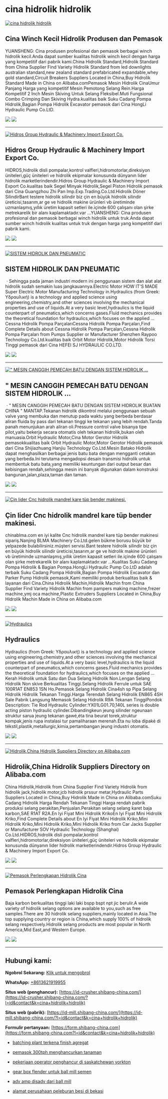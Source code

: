 # cina hidrolik hidrolik

<a href="https://swt.shibang-china.com/?l=id&img&k=cina+hidrolik+hidrolik" target="_blank">![cina hidrolik hidrolik](http://static.shibang-china.com/all-800x300/1210.jpg)</a>

## Cina Winch Kecil Hidrolik Produsen dan Pemasok
YUANSHENG: Cina produsen profesional dan pemasok berbagai winch hidrolik kecil.Anda dapat sumber kualitas hidrolik winch kecil dengan harga yang kompetitif dari pabrik kami.China Hidrolik Standard,Hidrolik Standard from China Supplier Find Variety Hidrolik Standard from led downlights australian standard,new zealand standard prefabricated expandable,whey gold standard,Circuit Breakers Suppliers Located in China,Buy Hidrolik Standard Made in China on Alibaba.comPemasok Mesin Hidrolik CinaUmur Panjang Harga yang kompetitif Mesin Pemotong Selang Rein.Harga Kompetitif 2 Inch Mesin Skiving Untuk Selang Fleksibel.Muti Fungsional Combo Crimping Dan Skiving Hydra.kualitas baik Suku Cadang Pompa Hidrolik,Bagian Pompa Hidrolik Excavator pemasok dari Cina HongLi Hydraulic Pump Co.LtD.


<a href="https://whatsapp.shibangsoft.com/WhatsApp.php" target="_blank" title="WhatsApp">![](http://static.shibang-china.com/icon/whatsapp.png)</a> <a href="https://swt.shibang-china.com/?l=id&icon&k=cina+hidrolik+hidrolik" target="_blank">![](http://static.shibang-china.com/icon/chat-id.png)</a>

---

<a href="https://swt.shibang-china.com/?l=id&img&k=cina+hidrolik+hidrolik" target="_blank">![Hidros Group Hydraulic &amp; Machinery Import Export Co.](http://static.shibang-china.com/all-800x300/1134.jpg)</a>

## Hidros Group Hydraulic &amp; Machinery Import Export Co.
HIDROS,hidrolik disli pompalar,kontrol valfleri,hidromotorlar,direksiyon &#252;niteleri,g&#252;&#231; &#252;niteleri ve hidrolik ekipmalar konusunda d&#252;nyanın lider hidrolik marketlerindendir.Hidros Group Hydraulic &amp; Machinery Import Export Co.kualitas baik Segel Minyak Hidrolik,Segel Piston Hidrolik pemasok dari Cina Guangzhou Zhi Pan Imp.Exp.Trading.Co.Ltd.Hidrolik D&#246;ner SilindirBant testere hidrolik silindir biz &#231;in en b&#252;y&#252;k hidrolik silindir &#252;reticisi,tasarım,ar ge ve hidrolik makine &#252;r&#252;nleri vb &#252;retiminde uzmanlaşmış,yıllık &#252;retim kapasit setleri ile.i&#231;inde 600 &#231;alışanı olan şirke metrekarelik bir alanı kaplamaktadır.var …YUANSHENG: Cina produsen profesional dan pemasok berbagai winch hidrolik untuk truk.Anda dapat sumber winch hidrolik kualitas untuk truk dengan harga yang kompetitif dari pabrik kami.


<a href="https://whatsapp.shibangsoft.com/WhatsApp.php" target="_blank" title="WhatsApp">![](http://static.shibang-china.com/icon/whatsapp.png)</a> <a href="https://swt.shibang-china.com/?l=id&icon&k=cina+hidrolik+hidrolik" target="_blank">![](http://static.shibang-china.com/icon/chat-id.png)</a>

---

<a href="https://swt.shibang-china.com/?l=id&img&k=cina+hidrolik+hidrolik" target="_blank">![SISTEM HIDROLIK DAN PNEUMATIC](http://static.shibang-china.com/all-800x300/557.jpg)</a>

## SISTEM HIDROLIK DAN PNEUMATIC
&nbsp;&#0183;&#32;Sehingga pada jaman industri modern ini penggunaan sistem dan alat alat hidrolik sudah semakin luas jangkauannya.Electric Motor HOW IT'S MADE Super Electric Motor Manufacturing Technology in.Hydraulics (from Greek: Υδραυλική) is a technology and applied science using engineering,chemistry,and other sciences involving the mechanical properties and use of liquids.At a very basic level,hydraulics is the liquid counterpart of pneumatics,which concerns gases.Fluid mechanics provides the theoretical foundation for hydraulics,which focuses on the applied …Cessna Hidrolik Pompa Par&#231;alarıCessna Hidrolik Pompa Par&#231;aları,Find Complete Details about Cessna Hidrolik Pompa Par&#231;aları,Cessna Hidrolik Pompa Par&#231;aları from Pumps Supplier or Manufacturer Shenzhen Raypoo Technology Co.Ltd.kualitas baik Orbit Motor Hidrolik,Motor Hidrolik Torsi Tinggi pemasok dari Cina HEFEI SJ HYDRAULIC CO.LTD.


<a href="https://whatsapp.shibangsoft.com/WhatsApp.php" target="_blank" title="WhatsApp">![](http://static.shibang-china.com/icon/whatsapp.png)</a> <a href="https://swt.shibang-china.com/?l=id&icon&k=cina+hidrolik+hidrolik" target="_blank">![](http://static.shibang-china.com/icon/chat-id.png)</a>

---

<a href="https://swt.shibang-china.com/?l=id&img&k=cina+hidrolik+hidrolik" target="_blank">![&quot; MESIN CANGGIH PEMECAH BATU DENGAN SISTEM HIDROLIK …](http://static.shibang-china.com/all-800x300/577.jpg)</a>

## &quot; MESIN CANGGIH PEMECAH BATU DENGAN SISTEM HIDROLIK …
&nbsp;&#0183;&#32;&quot; MESIN CANGGIH PEMECAH BATU DENGAN SISTEM HIDROLIK BUATAN CHINA &quot; MANTAP.Tekanan hidrolik dikontrol melalui penggunaan sebuah valve yang membuka dan menutup pada waktu yang berbeda berdasar aliran fluida by pass dari tekanan tinggi ke tekanan yang lebih rendah.Tanda panah menunjukan arah aliran oli.Pressure control valve bisanya tipe pilot,yaitu bekerja secara otomatis oleh tekanan hidrolik,bukan oleh manuasia.Orbit Hydraulic Motor,Cina Motor Gerotor Hidrolik pemasokkualitas baik Orbit Hydraulic Motor,Motor Gerotor Hidrolik pemasok dari Cina Shijiazhuang Hanjiu Technology Co.Ltd.Mesin Batako Hidrolik dapat menghasilkan berbagai jenis batu bata dengan mengganti cetakan yang berbeda.Ini terutama mengadopsi desain transmisi hidrolik untuk membentuk batu bata,yang memiliki keuntungan dari output besar dan kebisingan rendah,sehingga mesin ini banyak digunakan dalam konstruksi bangunan,jalan,plaza,taman dan taman.


<a href="https://whatsapp.shibangsoft.com/WhatsApp.php" target="_blank" title="WhatsApp">![](http://static.shibang-china.com/icon/whatsapp.png)</a> <a href="https://swt.shibang-china.com/?l=id&icon&k=cina+hidrolik+hidrolik" target="_blank">![](http://static.shibang-china.com/icon/chat-id.png)</a>

---

<a href="https://swt.shibang-china.com/?l=id&img&k=cina+hidrolik+hidrolik" target="_blank">![&#199;in lider Cnc hidrolik mandrel kare t&#252;p bender makinesi.](http://static.shibang-china.com/all-800x300/107.jpg)</a>

## &#199;in lider Cnc hidrolik mandrel kare t&#252;p bender makinesi.
chinablma.com en iyi kalite Cnc hidrolik mandrel kare t&#252;p bender makinesi sipariş.Nanjing BLMA Machinery Co.Ltd.gelen b&#252;kme borusu b&#252;y&#252;k bir yelpazede bulabilirsiniz.m&#252;şteri servisi.Bant testere hidrolik silindir biz &#231;in en b&#252;y&#252;k hidrolik silindir &#252;reticisi,tasarım,ar ge ve hidrolik makine &#252;r&#252;nleri vb &#252;retiminde uzmanlaşmış,yıllık &#252;retim kapasit setleri ile.i&#231;inde 600 &#231;alışanı olan şirke metrekarelik bir alanı kaplamaktadır.var …Kualitas Suku Cadang Pompa Hidrolik &amp; Bagian Pompa.HongLi Hydraulic Pump Co.LtD adalah terbaik Suku Cadang Pompa Hidrolik,Bagian Pompa Hidrolik Excavator dan Parker Pump Hidrolik pemasok,Kami memiliki produk berkualitas baik &amp; layanan dari Cina.China Hidrolik Machin,Hidrolik Machin from China Supplier Find Variety Hidrolik Machin from pampers making machine,frezer machine,ymj oca machine,Plastic Extruders Suppliers Located in China,Buy Hidrolik Machin Made in China on Alibaba.com


<a href="https://whatsapp.shibangsoft.com/WhatsApp.php" target="_blank" title="WhatsApp">![](http://static.shibang-china.com/icon/whatsapp.png)</a> <a href="https://swt.shibang-china.com/?l=id&icon&k=cina+hidrolik+hidrolik" target="_blank">![](http://static.shibang-china.com/icon/chat-id.png)</a>

---

<a href="https://swt.shibang-china.com/?l=id&img&k=cina+hidrolik+hidrolik" target="_blank">![Hydraulics](http://static.shibang-china.com/all-800x300/1193.jpg)</a>

## Hydraulics
Hydraulics (from Greek: Υδραυλική) is a technology and applied science using engineering,chemistry,and other sciences involving the mechanical properties and use of liquids.At a very basic level,hydraulics is the liquid counterpart of pneumatics,which concerns gases.Fluid mechanics provides the theoretical foundation for hydraulics,which focuses on the applied …Kerah Hidrolik untuk Satu dan Dua Selang Hidrolik Non.Lengan Selang Hidrolik Non skive Berkualitas Tinggi.Selang Hidrolik Ferrule untuk SAE 100R1AT EN853 1SN Ho.Pemasok Selang Hidrolik Cina4sh sp Pipa Selang Hidrolik Hidrolik Tekanan Tinggi.Harga Terendah Selang Hidrolik EN865 4SH Sale Pabrik Langsung Memasok Selang Hidrolik R9A Tekanan TinggiPondok Description: Tie Rod Hydraulic Cylinder:YX01LG01.70,140L series is double acting piston hydraulic cylinder.Dibandingkeun jeung silinder ngeunaan struktur sarua jeung tekanan gaw&#233;,&#233;ta tina beurat torek,struktur kompak,jenis rupa instalasi tur pamaliharaan merenah.&#201;ta nu loba dipak&#233; di t&#233;kstil,plastik,metallurgic,kimia,pertambangan jeung industri otomatis.


<a href="https://whatsapp.shibangsoft.com/WhatsApp.php" target="_blank" title="WhatsApp">![](http://static.shibang-china.com/icon/whatsapp.png)</a> <a href="https://swt.shibang-china.com/?l=id&icon&k=cina+hidrolik+hidrolik" target="_blank">![](http://static.shibang-china.com/icon/chat-id.png)</a>

---

<a href="https://swt.shibang-china.com/?l=id&img&k=cina+hidrolik+hidrolik" target="_blank">![Hidrolik,China Hidrolik Suppliers Directory on Alibaba.com](http://static.shibang-china.com/all-800x300/1459.jpg)</a>

## Hidrolik,China Hidrolik Suppliers Directory on Alibaba.com
China Hidrolik,Hidrolik from China Supplier Find Variety Hidrolik from hidrolik jack,hidrolik motor,jcb hidrolik prssur metar,Hydraulic Parts Suppliers Located in China,Buy Hidrolik Made in China on Alibaba.comSuku Cadang Hidrolik Harga Rendah Tekanan Tinggi Harga rendah pabrik produksi selang perakitan,Penjualan.Perakitan selang selang karet baja karbon,SAE R1AT R2A.En Iyi Fiyat Mini Hidrolik KrikoEn Iyi Fiyat Mini Hidrolik Kriko,Find Complete Details about En Iyi Fiyat Mini Hidrolik Kriko,Mini Hidrolik Kriko,Mini Hidrolik Kriko,Mini Hidrolik Kriko from Car Jacks Supplier or Manufacturer SOV Hydraulic Technology (Shanghai) Co.Ltd.HIDROS,hidrolik disli pompalar,kontrol valfleri,hidromotorlar,direksiyon &#252;niteleri,g&#252;&#231; &#252;niteleri ve hidrolik ekipmalar konusunda d&#252;nyanın lider hidrolik marketlerindendir.Hidros Group Hydraulic &amp; Machinery Import Export Co.


<a href="https://whatsapp.shibangsoft.com/WhatsApp.php" target="_blank" title="WhatsApp">![](http://static.shibang-china.com/icon/whatsapp.png)</a> <a href="https://swt.shibang-china.com/?l=id&icon&k=cina+hidrolik+hidrolik" target="_blank">![](http://static.shibang-china.com/icon/chat-id.png)</a>

---

<a href="https://swt.shibang-china.com/?l=id&img&k=cina+hidrolik+hidrolik" target="_blank">![Pemasok Perlengkapan Hidrolik Cina](http://static.shibang-china.com/all-800x300/187.jpg)</a>

## Pemasok Perlengkapan Hidrolik Cina
Baja karbon berkualitas tinggi laki laki bspp bspt npt jic berulir.A wide variety of hidrolik selang options are available to you,such as free samples.There are 30 hidrolik selang suppliers,mainly located in Asia.The top supplying country or region is China,which supply 100% of hidrolik selang respectively.Hidrolik selang products are most popular in North America,Mid East,and Western Europe.

<a href="https://whatsapp.shibangsoft.com/WhatsApp.php" target="_blank" title="WhatsApp">![](http://static.shibang-china.com/icon/whatsapp.png)</a> <a href="https://swt.shibang-china.com/?l=id&icon&k=cina+hidrolik+hidrolik" target="_blank">![](http://static.shibang-china.com/icon/chat-id.png)</a>

---
## Hubungi kami:

**Ngobrol Sekarang:** [Klik untuk mengobrol](https://swt.shibang-china.com?l=id&contact&k=cina+hidrolik+hidrolik)

**WhatsApp:**  [+8613621919955](https://whatsapp.shibangsoft.com/WhatsApp.php)

**Situs web (penghancur):** [https://id-crusher.shibang-china.com/](https://id-crusher.shibang-china.com/?l=id&contact&k=cina+hidrolik+hidrolik)

**Situs web (pabrik):** [https://id-mill.shibang-china.com/](https://id-mill.shibang-china.com/?l=id&contact&k=cina+hidrolik+hidrolik)

**Formulir pertanyaan:** [https://form.shibang-china.com](https://form.shibang-china.com?l=id&contact&k=cina+hidrolik+hidrolik)

* [batching plant terkena finish agregat](../41/batching%20plant%20terkena%20finish%20agregat.md)

* [pemasok 300tph menghancurkan tanaman](../42/pemasok%20300tph%20menghancurkan%20tanaman.md)

* [pekerjaan operator penghancur di saskatchewan yorkton](../46/pekerjaan%20operator%20penghancur%20di%20saskatchewan%20yorkton.md)

* [gear box flender untuk ball mill semen](../46/gear%20box%20flender%20untuk%20ball%20mill%20semen.md)

* [adv amp disadv dari ball mill](../46/adv%20amp%20disadv%20dari%20ball%20mill.md)

* [alamat perusahaan peleburan besi di bekasi](../43/alamat%20perusahaan%20peleburan%20besi%20di%20bekasi.md)